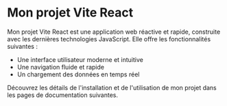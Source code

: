 # Mon projet Vite React

Mon projet Vite React est une application web réactive et rapide, construite avec les dernières technologies JavaScript. Elle offre les fonctionnalités suivantes :

- Une interface utilisateur moderne et intuitive
- Une navigation fluide et rapide
- Un chargement des données en temps réel

Découvrez les détails de l'installation et de l'utilisation de mon projet dans les pages de documentation suivantes.
